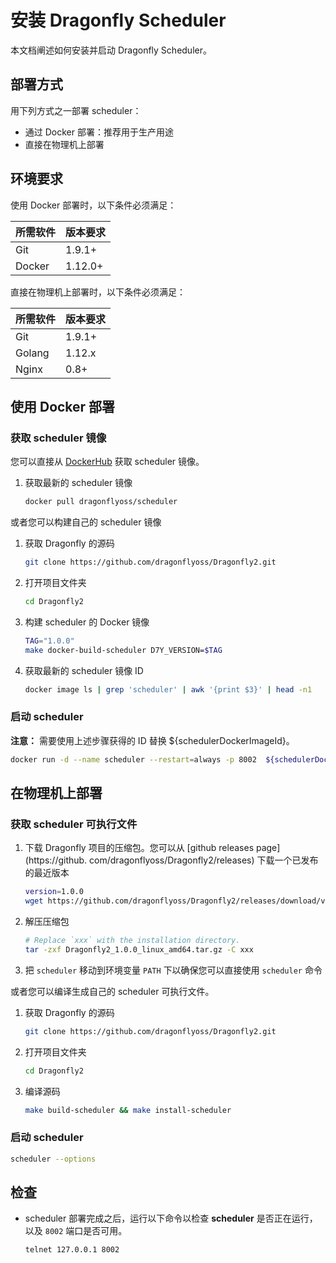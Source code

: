 # 安装 Dragonfly Scheduler

本文档阐述如何安装并启动 Dragonfly Scheduler。

## 部署方式

用下列方式之一部署 scheduler：

- 通过 Docker 部署：推荐用于生产用途
- 直接在物理机上部署

## 环境要求

使用 Docker 部署时，以下条件必须满足：

所需软件 | 版本要求
---|---
Git|1.9.1+
Docker|1.12.0+

直接在物理机上部署时，以下条件必须满足：

所需软件 | 版本要求
---|---
Git|1.9.1+
Golang|1.12.x
Nginx|0.8+

## 使用 Docker 部署

### 获取 scheduler 镜像

您可以直接从 [DockerHub](https://hub.docker.com/) 获取 scheduler 镜像。

1. 获取最新的 scheduler 镜像

    ```sh
    docker pull dragonflyoss/scheduler
    ```

或者您可以构建自己的 scheduler 镜像

1. 获取 Dragonfly 的源码

    ```sh
    git clone https://github.com/dragonflyoss/Dragonfly2.git
    ```

2. 打开项目文件夹

    ```sh
    cd Dragonfly2
    ```

3. 构建 scheduler 的 Docker 镜像

    ```sh
    TAG="1.0.0"
    make docker-build-scheduler D7Y_VERSION=$TAG
    ```

4. 获取最新的 scheduler 镜像 ID

    ```sh
    docker image ls | grep 'scheduler' | awk '{print $3}' | head -n1
    ```

### 启动 scheduler

**注意：** 需要使用上述步骤获得的 ID 替换 ${schedulerDockerImageId}。

```sh
docker run -d --name scheduler --restart=always -p 8002  ${schedulerDockerImageId}
```

## 在物理机上部署

### 获取 scheduler 可执行文件

1. 下载 Dragonfly 项目的压缩包。您可以从 [github releases page](https://github.
   com/dragonflyoss/Dragonfly2/releases) 下载一个已发布的最近版本

    ```sh
    version=1.0.0
    wget https://github.com/dragonflyoss/Dragonfly2/releases/download/v$version/Dragonfly2_$version_linux_amd64.tar.gz
    ```

2. 解压压缩包

    ```bash
    # Replace `xxx` with the installation directory.
    tar -zxf Dragonfly2_1.0.0_linux_amd64.tar.gz -C xxx
    ```

3. 把 `scheduler` 移动到环境变量 `PATH` 下以确保您可以直接使用 `scheduler` 命令

或者您可以编译生成自己的 scheduler 可执行文件。

1. 获取 Dragonfly 的源码

    ```sh
    git clone https://github.com/dragonflyoss/Dragonfly2.git
    ```

2. 打开项目文件夹

    ```sh
    cd Dragonfly2
    ```

3. 编译源码

    ```sh
    make build-scheduler && make install-scheduler
    ```

### 启动 scheduler

```sh
scheduler --options
```

## 检查

- scheduler 部署完成之后，运行以下命令以检查 **scheduler** 是否正在运行，以及 `8002` 端口是否可用。

    ```sh
    telnet 127.0.0.1 8002
    ```
